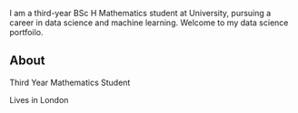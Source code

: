 I am a third-year BSc H Mathematics student at University, pursuing a career in data science and machine learning. Welcome to my data science portfoilo.

## About

Third Year Mathematics Student

Lives in London
